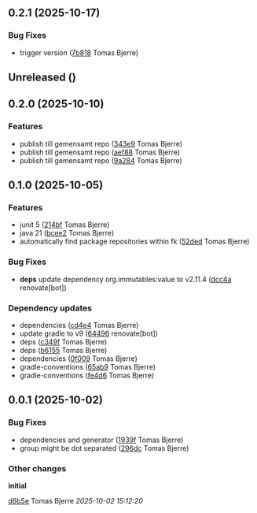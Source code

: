 ## 0.2.1 (2025-10-17)

### Bug Fixes

-  trigger version ([7b818](https://github.com/Forsakringskassan/template-jar-api-generate/commit/7b8188798a019e5) Tomas Bjerre)  

## Unreleased ()

## 0.2.0 (2025-10-10)

### Features

-  publish till gemensamt repo ([343e9](https://github.com/Forsakringskassan/template-jar-api-generate/commit/343e98eefe480f6) Tomas Bjerre)  
-  publish till gemensamt repo ([aef88](https://github.com/Forsakringskassan/template-jar-api-generate/commit/aef8816e4e1f4f9) Tomas Bjerre)  
-  publish till gemensamt repo ([9a284](https://github.com/Forsakringskassan/template-jar-api-generate/commit/9a28415e9f01d89) Tomas Bjerre)  

## 0.1.0 (2025-10-05)

### Features

-  junit 5 ([214bf](https://github.com/Forsakringskassan/template-jar-api-generate/commit/214bf75d30e9ec8) Tomas Bjerre)  
-  java 21 ([bcee2](https://github.com/Forsakringskassan/template-jar-api-generate/commit/bcee24df59fbc2e) Tomas Bjerre)  
-  automatically find package repositories within fk ([52ded](https://github.com/Forsakringskassan/template-jar-api-generate/commit/52ded58958afa9a) Tomas Bjerre)  

### Bug Fixes

-  **deps**  update dependency org.immutables:value to v2.11.4 ([dcc4a](https://github.com/Forsakringskassan/template-jar-api-generate/commit/dcc4af284b49863) renovate[bot])  

### Dependency updates

- dependencies ([cd4e4](https://github.com/Forsakringskassan/template-jar-api-generate/commit/cd4e447d9f46d39) Tomas Bjerre)  
- update gradle to v9 ([64496](https://github.com/Forsakringskassan/template-jar-api-generate/commit/644966cc9a8ef05) renovate[bot])  
- deps ([c349f](https://github.com/Forsakringskassan/template-jar-api-generate/commit/c349f949c9a5b3e) Tomas Bjerre)  
- deps ([b6155](https://github.com/Forsakringskassan/template-jar-api-generate/commit/b6155430012bafe) Tomas Bjerre)  
- dependencies ([0f009](https://github.com/Forsakringskassan/template-jar-api-generate/commit/0f009b358cc4a95) Tomas Bjerre)  
- gradle-conventions ([65ab9](https://github.com/Forsakringskassan/template-jar-api-generate/commit/65ab9fcfb229e4a) Tomas Bjerre)  
- gradle-conventions ([fe4d6](https://github.com/Forsakringskassan/template-jar-api-generate/commit/fe4d64f34de9445) Tomas Bjerre)  
## 0.0.1 (2025-10-02)

### Bug Fixes

-  dependencies and generator ([1939f](https://github.com/Forsakringskassan/template-jar-api-generate/commit/1939f7a5d783e6c) Tomas Bjerre)  
-  group might be dot separated ([296dc](https://github.com/Forsakringskassan/template-jar-api-generate/commit/296dcd04828c1d2) Tomas Bjerre)  

### Other changes

**initial**


[d6b5e](https://github.com/Forsakringskassan/template-jar-api-generate/commit/d6b5e3a75a73b96) Tomas Bjerre *2025-10-02 15:12:20*


